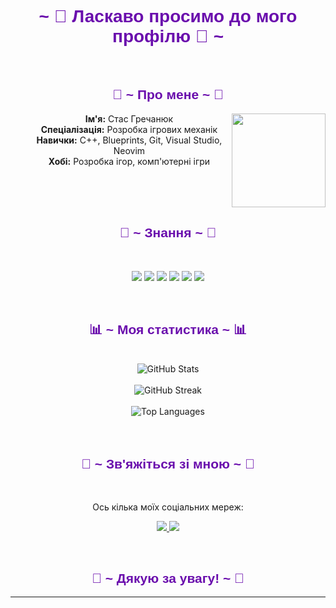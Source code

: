 <body>
  <center>
    <h1 style="font-family: 'Arial', sans-serif; color: #6a0dad;" align="center">~ 💖 Ласкаво просимо до мого профілю 💖 ~</h1>
    <br>
    <div align="center">
      <h2 style="font-family: 'Arial', sans-serif; color: #6a0dad;" align="center">🦊 ~ Про мене ~ 🦊</h2>
      <div align="center">
        <img src="https://64.media.tumblr.com/e1f1c97123ae217eb731500e502e0083/tumblr_n9dxcikmIU1qc9zfzo7_r1_250.gif" align="right" width="150">
      </div>
     <ul style="list-style-type: none;">
  <li style="margin-left: 5px;"><b>    Ім'я:</b> Стас Гречанюк</li>
  <li style="margin-left: 5px;"><b>    Спеціалізація:</b> Розробка ігрових механік</li>
  <li style="margin-left: 5px;"><b>    Навички:</b> C++, Blueprints, Git, Visual Studio, Neovim</li>
  <li style="margin-left: 5px;"><b>    Хобі:</b> Розробка ігор, комп'ютерні ігри</li>
</ul>
      <br><br><br>
    </div>
    <div>
      <h2 style="font-family: 'Arial', sans-serif; color: #6a0dad;" align="center">📇 ~ Знання ~ 📇</h2>
      <br>
      <p align="center">
        <img src="https://img.shields.io/badge/C++-00599C?style=for-the-badge&logo=c%2B%2B&logoColor=white" />
        <img src="https://img.shields.io/badge/Unreal%20Engine-0E1128?style=for-the-badge&logo=unreal-engine&logoColor=white" />
        <img src="https://img.shields.io/badge/Blueprints-5C6BC0?style=for-the-badge&logo=unreal-engine&logoColor=white" />
        <img src="https://img.shields.io/badge/Visual%20Studio-5C2D91?style=for-the-badge&logo=visual-studio&logoColor=white" />
        <img src="https://img.shields.io/badge/Neovim-57A143?style=for-the-badge&logo=neovim&logoColor=white" />
        <img src="https://img.shields.io/badge/Git-F05032?style=for-the-badge&logo=git&logoColor=white" />
      </p>
      <br>
    </div>
    <div>
      <h2 style="font-family: 'Arial', sans-serif; color: #6a0dad;" align="center">📊 ~ Моя статистика ~ 📊</h2>
      <br>
      <div align="center">
        <img src="https://github-readme-stats.vercel.app/api?username=SplyZzZ&show_icons=true&theme=radical" alt="GitHub Stats" />
        <br><br>
        <img src="https://github-readme-streak-stats.herokuapp.com?user=SplyZzZ&theme=radical" alt="GitHub Streak" />
        <br><br>
        <img src="https://github-readme-stats.vercel.app/api/top-langs/?username=SplyZzZ&layout=compact&theme=radical" alt="Top Languages" />
      </div>
      <br>
    </div>
    <br>
    <div>
      <h2 style="font-family: 'Arial', sans-serif; color: #6a0dad;" align="center">📝 ~ Зв'яжіться зі мною ~ 📝</h2>
      <br>
      <p align="center">Ось кілька моїх соціальних мереж:</p>
      <p align="center">
        <a href="https://discord.com/users/splyzzz_" target="_blank">
          <img src="https://img.shields.io/badge/Discord-%237289DA.svg?&style=for-the-badge&logo=discord&logoColor=white"/>
        </a>
        <a href="https://t.me/spluzz" target="_blank">
          <img src="https://img.shields.io/badge/Telegram-%231DA1F2.svg?&style=for-the-badge&logo=telegram&logoColor=white"/>
        </a>
      </p>
    </div>
    <br>
    <div>
      <h2 style="font-family: 'Arial', sans-serif; color: #6a0dad;" align="center">💖 ~ Дякую за увагу! ~ 💖</h2>
      <hr>
    </div>
  </center>
</body>
